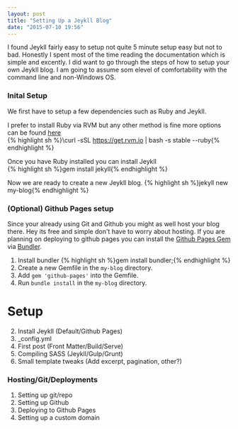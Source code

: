 ```yaml
---
layout: post
title: "Setting Up a Jeykll Blog"
date: "2015-07-10 19:56"
---
```


I found Jeykll fairly easy to setup not quite 5 minute setup easy but not to bad. Honestly I spent most of the time reading the documentation which is simple and excently. I did want to go through the steps of how to setup your own Jeykll blog. I am going to assume som elevel of comfortability with the command line and non-Windows OS.

### Inital Setup
We first have to setup a few dependencies such as Ruby and Jeykll.

I prefer to install Ruby via RVM but any other method is fine more options can be found [here](https://www.ruby-lang.org/en/documentation/installation/)  
{% highlight sh %}\curl -sSL https://get.rvm.io | bash -s stable --ruby{% endhighlight %}

Once you have Ruby installed you can install Jeykll  
{% highlight sh %}gem install jekyll{% endhighlight %}

Now we are ready to create a new Jeykll blog.
{% highlight sh %}jekyll new my-blog{% endhighlight %}


### (Optional) Github Pages setup
Since your already using Git and Github you might as well host your blog there. Hey its free and simple don't have to worry about hosting.
If you are planning on deploying to github pages you can install the [Github Pages Gem](https://github.com/github/pages-gem) via [Bundler](http://bundler.io/).
1. Install bundler
{% highlight sh %}gem install bundler;{% endhighlight %}
2. Create a new Gemfile in the `my-blog` directory.
3. Add `gem 'github-pages'` into the Gemfile.
4. Run `bundle install` in the `my-blog` directory.



# Setup
2. Install Jeykll (Default/Github Pages)
3. _config.yml
4. First post (Front Matter/Build/Serve)
4. Compiling SASS (Jeykll/Gulp/Grunt)
5. Small template tweaks (Add excerpt, pagination, other?)

### Hosting/Git/Deployments
1. Setting up git/repo
2. Setting up Github
3. Deploying to Github Pages
4. Setting up a custom domain